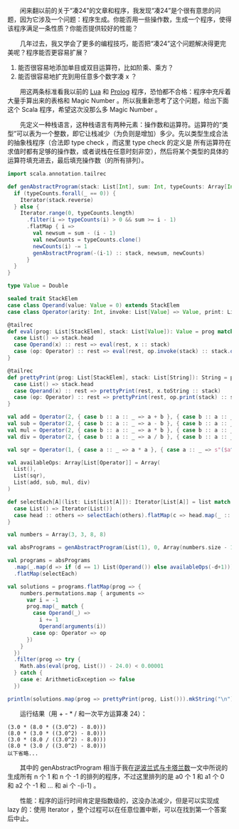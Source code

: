 　　闲来翻以前的关于“凑24”的文章和程序，我发现“凑24”是个很有意思的问题，因为它涉及一个问题：程序生成。你能否用一些操作数，生成一个程序，使得该程序满足一条性质？你能否提供较好的性能？

　　几年过去，我又学会了更多的编程技巧，能否把“凑24”这个问题解决得更完美呢？程序能否更容易扩展？

1. 能否很容易地添加单目或双目运算符，比如阶乘、乘方？
2. 能否很容易地扩充到用任意多个数字凑 x ？

　　用这两条标准看我以前的 [Lua](../lua-program-solve-24-game/_.html) 和 [Prolog](../prolog-24-game-solver/_.html) 程序，恐怕都不合格：程序中充斥着大量手算出来的表格和 Magic Number 。所以我重新思考了这个问题，给出下面这个 Scala 程序，希望这次没那么多 Magic Number 。

　　先定义一种栈语言，这种栈语言有两种元素：操作数和运算符。运算符的“类型”可以表为一个整数，即它让栈减少（为负则是增加）多少。先以类型生成合法的抽象栈程序（合法即 type check ，而这里 type check 的定义是 所有运算符在求值时都有足够的操作数，或者说栈在任意时刻非空），然后将某个类型的具体的运算符填充进去，最后填充操作数（的所有排列）。

```scala
import scala.annotation.tailrec

def genAbstractProgram(stack: List[Int], sum: Int, typeCounts: Array[Int]): Iterator[List[Int]] = {
  if (typeCounts.forall(_ == 0)) {
    Iterator(stack.reverse)
  } else {
    Iterator.range(0, typeCounts.length)
      .filter(i => typeCounts(i) > 0 && sum >= i - 1)
      .flatMap { i =>
        val newsum = sum - (i - 1)
        val newCounts = typeCounts.clone()
        newCounts(i) -= 1
        genAbstractProgram(-(i-1) :: stack, newsum, newCounts)
      }
  }
}

type Value = Double

sealed trait StackElem
case class Operand(value: Value = 0) extends StackElem
case class Operator(arity: Int, invoke: List[Value] => Value, print: List[String] => String) extends StackElem

@tailrec
def eval(prog: List[StackElem], stack: List[Value]): Value = prog match {
  case List() => stack.head
  case Operand(x) :: rest => eval(rest, x :: stack)
  case (op: Operator) :: rest => eval(rest, op.invoke(stack) :: stack.drop(op.arity))
}

@tailrec
def prettyPrint(prog: List[StackElem], stack: List[String]): String = prog match {
  case List() => stack.head
  case Operand(x) :: rest => prettyPrint(rest, x.toString :: stack)
  case (op: Operator) :: rest => prettyPrint(rest, op.print(stack) :: stack.drop(op.arity))
}

val add = Operator(2, { case b :: a :: _ => a + b }, { case b :: a :: _ => s"($a + $b)" })
val sub = Operator(2, { case b :: a :: _ => a - b }, { case b :: a :: _ => s"($a - $b)" })
val mul = Operator(2, { case b :: a :: _ => a * b }, { case b :: a :: _ => s"($a * $b)" })
val div = Operator(2, { case b :: a :: _ => a / b }, { case b :: a :: _ => s"($a / $b)" })

val sqr = Operator(1, { case a :: _ => a * a }, { case a :: _ => s"($a^2)" })

val availableOps: Array[List[Operator]] = Array(
  List(),
  List(sqr),
  List(add, sub, mul, div)
)

def selectEach[A](list: List[List[A]]): Iterator[List[A]] = list match {
  case List() => Iterator(List())
  case head :: others => selectEach(others).flatMap(c => head.map(_ :: c))
}

val numbers = Array(3, 3, 8, 8)

val absPrograms = genAbstractProgram(List(1), 0, Array(numbers.size - 1, 1, 3))

val programs = absPrograms
  .map(_.map(d => if (d == 1) List(Operand()) else availableOps(-d+1)))
  .flatMap(selectEach)

val solutions = programs.flatMap(prog => {
    numbers.permutations.map { arguments =>
      var i = -1
      prog.map(_ match {
        case Operand(_) =>
          i += 1
          Operand(arguments(i))
        case op: Operator => op
      })
    }
  })
  .filter(prog => try {
    Math.abs(eval(prog, List()) - 24.0) < 0.00001
  } catch {
    case e: ArithmeticException => false
  })

println(solutions.map(prog => prettyPrint(prog, List())).mkString("\n"))
```

　　运行结果（用 + - * / 和一次平方运算凑 24）：

```
(3.0 * (8.0 * ((3.0^2) - 8.0)))
(8.0 * (3.0 * ((3.0^2) - 8.0)))
(3.0 * (8.0 / ((3.0^2) - 8.0)))
(8.0 * (3.0 / ((3.0^2) - 8.0)))
以下省略...
```

　　其中的 genAbstractProgram 相当于我在[逆波兰式与卡塔兰数](../reverse-polish-notation-catalan-number/_.html)一文中所说的生成所有 n 个 1 和 n 个 -1 的排列的程序，不过这里排列的是 a0 个 1 和 a1 个 0 和 a2 个 -1 和 ... 和 ai 个 -(i-1) 。

　　性能：程序的运行时间肯定是指数级的，这没办法减少，但是可以实现成 lazy 的：使用 Iterator ，整个过程可以在任意位置中断，可以在找到第一个答案后中止。
